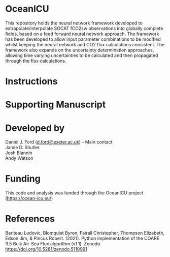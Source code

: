 # OceanICU

This repository holds the neural network framework developed to extrapolate/interpolate SOCAT fCO2sw observations into globally complete fields, based
on a feed forward neural network approach.
The framework has been developed to allow input parameter combinations to be modified whilst keeping the neural network and CO2 flux calculations
consistent. The framework also expands on the uncertainty determination approaches, allowing time varying uncertainties to be calculated and then
propagated through the flux calculations.

# Instructions

# Supporting Manuscript

# Developed by
Daniel J. Ford (d.ford@exeter.ac.uk) - Main contact  
Jamie D. Shutler  
Josh Blannin  
Andy Watson  

# Funding
This code and analysis was funded through the OceanICU project (https://ocean-icu.eu/)  

# References
Bariteau Ludovic, Blomquist Byron, Fairall Christopher, Thompson Elizabeth, Edson Jim, & Pincus Robert. (2021). Python implementation of the COARE 3.5 Bulk Air-Sea Flux algorithm (v1.1). Zenodo. https://doi.org/10.5281/zenodo.5110991
